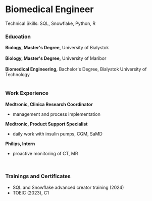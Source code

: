 # Biomedical Engineer
Technical Skills: SQL, Snowflake, Python, R

### Education
**Biology, Master's Degree,** University of Bialystok <br />
<br />
**Biology, Master's Degree,** University of Maribor <br />
<br />
**Biomedical Engineering,** Bachelor's Degree, Bialystok University of Technology <br />
<br />

### Work Experience
**Medtronic, Clinica Research Coordinator** <br />
- management and process implementation <br />

**Medtronic, Product Support Specialist** <br />
- daily work with insulin pumps, CGM, SaMD <br />

**Philips, Intern** <br />
- proactive monitoring of CT, MR <br />
<br />

### Trainings and Certificates
- SQL and Snowflake advanced creator training (2024) <br />
- TOEIC (2023), C1 <br />
